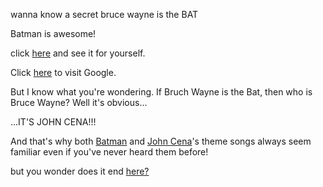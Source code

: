 wanna know a secret bruce wayne is the BAT 

Batman is awesome!

click [here](https://en.wikipedia.org/wiki/Batman) and see it for yourself.

Click [here](http://www.google.com) to visit Google.

But I know what you're wondering. If Bruch Wayne is the Bat, then who is Bruce Wayne? Well it's obvious...

...IT'S JOHN CENA!!!

And that's why both [Batman](https://www.youtube.com/watch?v=VSaDPc1Cs5U) and [John Cena]((https://www.youtube.com/watch?v=5LitDGyxFh4))'s theme songs always seem familiar even if you've never heard them before!



but you wonder does it end [here?](../movie-ripoffs/selfaware/selfaware.md)
